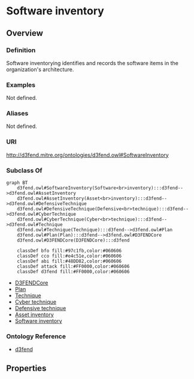 # Software inventory

## Overview

### Definition
Software inventorying identifies and records the software items in the organization's architecture.

### Examples
Not defined.

### Aliases
Not defined.

### URI
http://d3fend.mitre.org/ontologies/d3fend.owl#SoftwareInventory

### Subclass Of
```mermaid
graph BT
    d3fend.owl#SoftwareInventory(Software<br>inventory):::d3fend-->d3fend.owl#AssetInventory
    d3fend.owl#AssetInventory(Asset<br>inventory):::d3fend-->d3fend.owl#DefensiveTechnique
    d3fend.owl#DefensiveTechnique(Defensive<br>technique):::d3fend-->d3fend.owl#CyberTechnique
    d3fend.owl#CyberTechnique(Cyber<br>technique):::d3fend-->d3fend.owl#Technique
    d3fend.owl#Technique(Technique):::d3fend-->d3fend.owl#Plan
    d3fend.owl#Plan(Plan):::d3fend-->d3fend.owl#D3FENDCore
    d3fend.owl#D3FENDCore(D3FENDCore):::d3fend
    
    classDef bfo fill:#97c1fb,color:#060606
    classDef cco fill:#e4c51e,color:#060606
    classDef abi fill:#48DD82,color:#060606
    classDef attack fill:#FF0000,color:#060606
    classDef d3fend fill:#FF0000,color:#060606
```

- [D3FENDCore](/docs/ontology/reference/model/D3FENDCore/D3FENDCore.md)
- [Plan](/docs/ontology/reference/model/D3FENDCore/Plan/Plan.md)
- [Technique](/docs/ontology/reference/model/D3FENDCore/Plan/Technique/Technique.md)
- [Cyber technique](/docs/ontology/reference/model/D3FENDCore/Plan/Technique/Cyber%20technique/Cyber%20technique.md)
- [Defensive technique](/docs/ontology/reference/model/D3FENDCore/Plan/Technique/Cyber%20technique/Defensive%20technique/Defensive%20technique.md)
- [Asset inventory](/docs/ontology/reference/model/D3FENDCore/Plan/Technique/Cyber%20technique/Defensive%20technique/Asset%20inventory/Asset%20inventory.md)
- [Software inventory](/docs/ontology/reference/model/D3FENDCore/Plan/Technique/Cyber%20technique/Defensive%20technique/Asset%20inventory/Software%20inventory/Software%20inventory.md)


### Ontology Reference
- [d3fend](http://d3fend.mitre.org/ontologies/d3fend.owl#)

## Properties
